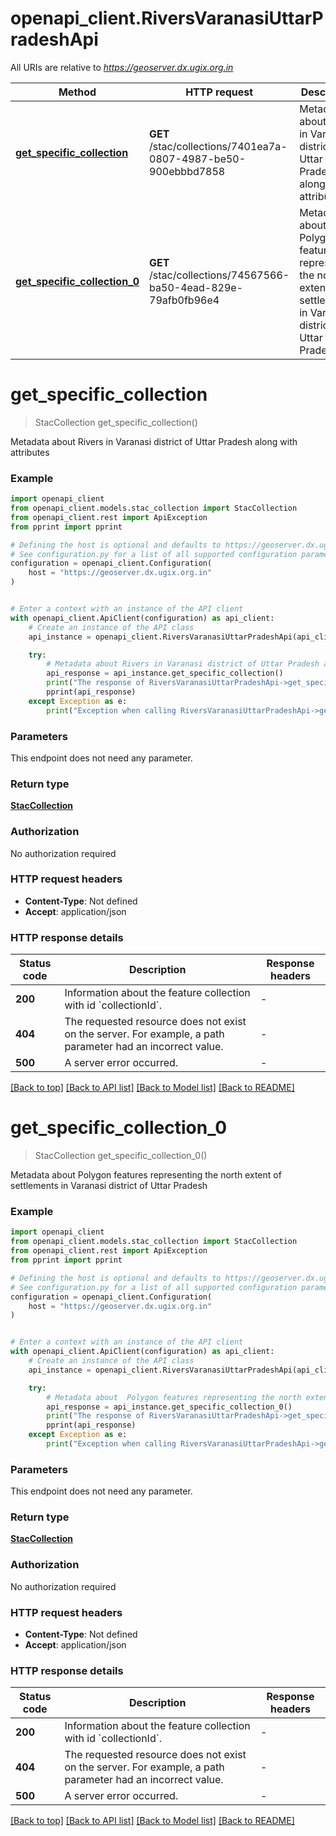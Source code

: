 # openapi_client.RiversVaranasiUttarPradeshApi

All URIs are relative to *https://geoserver.dx.ugix.org.in*

Method | HTTP request | Description
------------- | ------------- | -------------
[**get_specific_collection**](RiversVaranasiUttarPradeshApi.md#get_specific_collection) | **GET** /stac/collections/7401ea7a-0807-4987-be50-900ebbbd7858 | Metadata about Rivers in Varanasi district of Uttar Pradesh along with attributes
[**get_specific_collection_0**](RiversVaranasiUttarPradeshApi.md#get_specific_collection_0) | **GET** /stac/collections/74567566-ba50-4ead-829e-79afb0fb96e4 | Metadata about  Polygon features representing the north extent of settlements in Varanasi district of Uttar Pradesh


# **get_specific_collection**
> StacCollection get_specific_collection()

Metadata about Rivers in Varanasi district of Uttar Pradesh along with attributes

### Example


```python
import openapi_client
from openapi_client.models.stac_collection import StacCollection
from openapi_client.rest import ApiException
from pprint import pprint

# Defining the host is optional and defaults to https://geoserver.dx.ugix.org.in
# See configuration.py for a list of all supported configuration parameters.
configuration = openapi_client.Configuration(
    host = "https://geoserver.dx.ugix.org.in"
)


# Enter a context with an instance of the API client
with openapi_client.ApiClient(configuration) as api_client:
    # Create an instance of the API class
    api_instance = openapi_client.RiversVaranasiUttarPradeshApi(api_client)

    try:
        # Metadata about Rivers in Varanasi district of Uttar Pradesh along with attributes
        api_response = api_instance.get_specific_collection()
        print("The response of RiversVaranasiUttarPradeshApi->get_specific_collection:\n")
        pprint(api_response)
    except Exception as e:
        print("Exception when calling RiversVaranasiUttarPradeshApi->get_specific_collection: %s\n" % e)
```



### Parameters

This endpoint does not need any parameter.

### Return type

[**StacCollection**](StacCollection.md)

### Authorization

No authorization required

### HTTP request headers

 - **Content-Type**: Not defined
 - **Accept**: application/json

### HTTP response details

| Status code | Description | Response headers |
|-------------|-------------|------------------|
**200** | Information about the feature collection with id &#x60;collectionId&#x60;. |  -  |
**404** | The requested resource does not exist on the server. For example, a path parameter had an incorrect value. |  -  |
**500** | A server error occurred. |  -  |

[[Back to top]](#) [[Back to API list]](../README.md#documentation-for-api-endpoints) [[Back to Model list]](../README.md#documentation-for-models) [[Back to README]](../README.md)

# **get_specific_collection_0**
> StacCollection get_specific_collection_0()

Metadata about  Polygon features representing the north extent of settlements in Varanasi district of Uttar Pradesh

### Example


```python
import openapi_client
from openapi_client.models.stac_collection import StacCollection
from openapi_client.rest import ApiException
from pprint import pprint

# Defining the host is optional and defaults to https://geoserver.dx.ugix.org.in
# See configuration.py for a list of all supported configuration parameters.
configuration = openapi_client.Configuration(
    host = "https://geoserver.dx.ugix.org.in"
)


# Enter a context with an instance of the API client
with openapi_client.ApiClient(configuration) as api_client:
    # Create an instance of the API class
    api_instance = openapi_client.RiversVaranasiUttarPradeshApi(api_client)

    try:
        # Metadata about  Polygon features representing the north extent of settlements in Varanasi district of Uttar Pradesh
        api_response = api_instance.get_specific_collection_0()
        print("The response of RiversVaranasiUttarPradeshApi->get_specific_collection_0:\n")
        pprint(api_response)
    except Exception as e:
        print("Exception when calling RiversVaranasiUttarPradeshApi->get_specific_collection_0: %s\n" % e)
```



### Parameters

This endpoint does not need any parameter.

### Return type

[**StacCollection**](StacCollection.md)

### Authorization

No authorization required

### HTTP request headers

 - **Content-Type**: Not defined
 - **Accept**: application/json

### HTTP response details

| Status code | Description | Response headers |
|-------------|-------------|------------------|
**200** | Information about the feature collection with id &#x60;collectionId&#x60;. |  -  |
**404** | The requested resource does not exist on the server. For example, a path parameter had an incorrect value. |  -  |
**500** | A server error occurred. |  -  |

[[Back to top]](#) [[Back to API list]](../README.md#documentation-for-api-endpoints) [[Back to Model list]](../README.md#documentation-for-models) [[Back to README]](../README.md)

